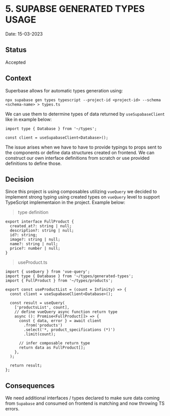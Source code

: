 # 5. SUPABSE GENERATED TYPES USAGE

Date: 15-03-2023

## Status

Accepted

## Context

Superbase allows for automatic types generation using:

```
npx supabase gen types typescript --project-id <project-id> --schema <schema-name> > types.ts
```

We can use them to determine types of data returned by `useSupabaseClient` like in example below:

```
import type { Database } from '~/types';

const client = useSupabaseClient<Database>();
```

The issue arises when we have to have to provide typings to props sent to the components or define data structures created on frontend. We can construct our own interface definitions from scratch or use provided definitions to define those.

## Decision

Since this project is using composables utilizing `vueQuery` we decided to implement strong typing using created types on `vueQuery` level to support TypeScript implementaion in the project. Example below:

> type definition

```
export interface FullProduct {
  created_at?: string | null;
  description?: string | null;
  id?: string;
  image?: string | null;
  name?: string | null;
  price?: number | null;
}
```

> useProduct.ts

```
import { useQuery } from 'vue-query';
import type { Database } from '~/types/generated-types';
import { FullProduct } from '~/types/products';

export const useProductList = (count = Infinity) => {
  const client = useSupabaseClient<Database>();

  const result = useQuery(
    ['productsList', count],
    // define vueQuery async function return type
    async (): Promise<FullProduct[]> => {
      const { data, error } = await client
        .from('products')
        .select('*, product_specifications (*)')
        .limit(count);

      // infer composable return type
      return data as FullProduct[];
    },
  );

  return result;
};

```

## Consequences

We need additional interfaces / types declared to make sure data coming from `Supabase` and consumed on frontend is matching and now throwing TS errors.
